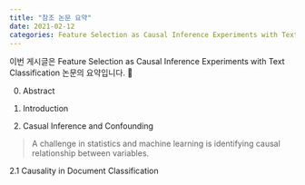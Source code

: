 ```yaml
---
title: "참조 논문 요약"
date: 2021-02-12 
categories: Feature Selection as Causal Inference Experiments with Text Classification
---
```


이번 게시글은 Feature Selection as Causal Inference Experiments with Text Classification 논문의 요약입니다. 🐶


0. Abstract 

1. Introduction

2. Casual Inference and Confounding 
> A challenge in statistics and machine learning is identifying causal relationship between variables.

   2.1 Causality in Document Classification
   

